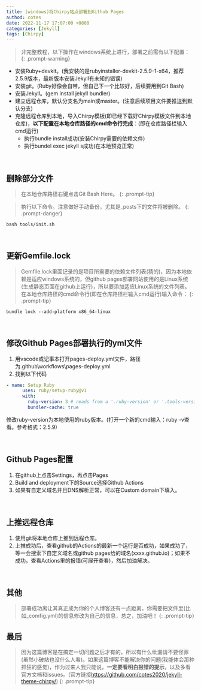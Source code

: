 ```yaml
---
title: (windows)将Chirpy站点部署到Github Pages
authod: cotes
date: 2022-11-17 17:07:00 +0800
categories: [Jekyll]
tags: [Chirpy]
---
```


>非完整教程，以下操作在windows系统上进行，部署之前需有以下配置：
{: .prompt-warning}

- 安装Ruby+devkit。(我安装的是rubyinstaller-devkit-2.5.9-1-x64，推荐2.5.9版本，最新版本安装Jekyll有未知的错误)
- 安装git。(Ruby好像会自带，但自己下一个比较好，后续要用到Git Bash)
- 安装Jekyll。(gem install jekyll bundler)
- 建立远程仓库，默认分支名为main或master。(注意后续项目文件要推送到默认分支)
- 克隆远程仓库到本地，导入Chirpy模板(即已经下载好Chirpy模板文件到本地仓库)，**以下配置在本地仓库路径的cmd命令行完成**：(即在仓库路径栏输入cmd运行)
  - 执行bundle install成功(安装Chirpy需要的依赖文件)
  - 执行bundel exec jekyll s成功(在本地预览正常)

<br>

## 删除部分文件
>在本地仓库路径右键点击Git Bash Here。
{: .prompt-tip}

>执行以下命令。注意做好手动备份，尤其是_posts下的文件将被删除。
{: .prompt-danger}

```
bash tools/init.sh
```

<br>

## 更新Gemfile.lock
>Gemfile.lock里面记录的是项目所需要的依赖文件列表(猜的)，因为本地依赖是适应windows系统的，但github pages部署网站使用的是Linux系统(生成静态页面在github上运行)，所以要添加适应Linux系统的文件列表。在本地仓库路径的cmd命令行(即在仓库路径栏输入cmd运行)输入命令：
{: .prompt-tip}

```
bundle lock --add-platform x86_64-linux
```

<br>

## 修改Github Pages部署执行的yml文件
  1. 用vscode或记事本打开pages-deploy.yml文件，路径为.github\workflows\pages-deploy.yml
  2. 找到以下代码
  ```yml
  - name: Setup Ruby
        uses: ruby/setup-ruby@v1
        with:
          ruby-version: 3 # reads from a '.ruby-version' or '.tools-version' file if 'ruby-version' is omitted
          bundler-cache: true
  ```
  修改ruby-version为本地使用的ruby版本。(打开一个新的cmd输入：ruby -v查看。参考格式：2.5.9)

<br>

## Github Pages配置
  1. 在github上点击Settings，再点击Pages
  2. Build and deployment下的Source选择Github Actions
  3. 如果有自定义域名并且DNS解析正常，可以在Custom domain下填入。

<br>

## 上推远程仓库
  1. 使用git将本地仓库上推到远程仓库。
  2. 上推成功后，查看github的Actions的最新一个运行是否成功，如果成功了，等一会搜索下自定义域名或github pages给的域名(xxxx.github.io)；如果不成功，查看Actions里的报错(可展开查看)，然后加油解决。

<br>

## 其他
>部署成功离让其真正成为你的个人博客还有一点距离，你需要把文件里(比如_comfig.yml)的信息修改为自己的信息，总之，加油吧！
{: .prompt-tip}

## 最后
>因为这篇博客是在搞定一切问题之后才有的，所以有什么纰漏请不要怪罪(虽然小破站也没什么人看)。如果这篇博客不能解决你的问题(我能体会那种抓狂的感觉)，作为过来人我只能说，**一定要看明白报错的提示**，以及多看官方文档和issues。(官方链接<https://github.com/cotes2020/jekyll-theme-chirpy/>)
{: .prompt-tip}